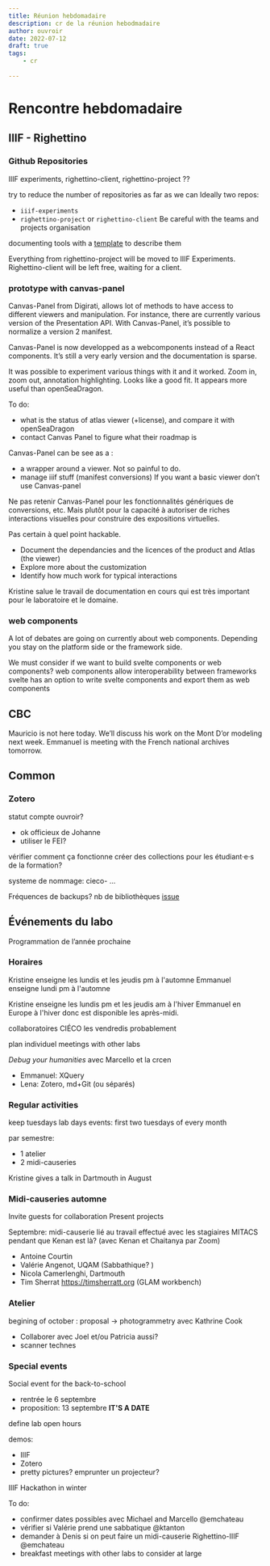 ```yaml
---
title: Réunion hebdomadaire
description: cr de la réunion hebodmadaire
author: ouvroir
date: 2022-07-12
draft: true
tags:
    - cr
    
---
```


# Rencontre hebdomadaire

## IIIF - Righettino

### Github Repositories
IIIF experiments, righettino-client, righettino-project ??

try to reduce the number of repositories as far as we can
Ideally two repos:
- `iiif-experiments`
- `righettino-project` or `righettino-client`
Be careful with the teams and projects organisation

documenting tools with a [template](https://github.com/ouvroir/righettino-project/tree/main/documentation) to describe them

Everything from righettino-project will be moved to IIIF Experiments. Righettino-client will be left free, waiting for a client.


### prototype with canvas-panel

Canvas-Panel from Digirati, allows lot of methods to have access to different viewers and manipulation. For instance, there are currently various version of the Presentation API. With Canvas-Panel, it’s possible to normalize a version 2 manifest.

Canvas-Panel is now developped as a webcomponents instead of a React components. It’s still a very early version and the documentation is sparse.

It was possible to experiment various things with it and it worked. Zoom in, zoom out, annotation highlighting. Looks like a good fit. It appears more useful than openSeaDragon.

To do:
- what is the status of atlas viewer (+license), and compare it with openSeaDragon
- contact Canvas Panel to figure what their roadmap is

Canvas-Panel can be see as a :
- a wrapper around a viewer. Not so painful to do. 
- manage iiif stuff (manifest conversions)
If you want a basic viewer don’t use Canvas-panel

Ne pas retenir Canvas-Panel pour les fonctionnalités génériques de conversions, etc. Mais plutôt pour la capacité à autoriser de riches interactions visuelles pour construire des expositions virtuelles.

Pas certain à quel point hackable.

- Document the dependancies and the licences of the product and Atlas (the viewer)
- Explore more about the customization
- Identify how much work for typical interactions

Kristine salue le travail de documentation en cours qui est très important pour le laboratoire et le domaine.


### web components 

A lot of debates are going on currently about web components. Depending you stay on the platform side or the framework side.

We must consider if we want to build svelte components or web components? 
web components allow interoperability between frameworks
svelte has an option to write svelte components and export them as web components


## CBC

Mauricio is not here today. We’ll discuss his work on the Mont D’or modeling next week.
Emmanuel is meeting with the French national archives tomorrow. 

## Common
<!--
où le reste de la recherche actuellement effectuée? 
Google drive marie et mélanie. Johanne? 
-->

### Zotero
statut compte ouvroir? 
- ok officieux de Johanne
- utiliser le FEI? 

vérifier comment ça fonctionne
créer des collections pour les étudiant·e·s de la formation? 

systeme de nommage: cieco- ...

Fréquences de backups? 
nb de bibliothèques
[issue](https://github.com/ouvroir/labouvroir/issues/132)

## Événements du labo
Programmation de l’année prochaine 


### Horaires
Kristine enseigne les lundis et les jeudis pm à l'automne
Emmanuel enseigne lundi pm à l'automne

Kristine enseigne les lundis pm et les jeudis am à l'hiver
Emmanuel en Europe à l'hiver donc est disponible les après-midi.

collaboratoires CIÉCO les vendredis probablement

plan individuel meetings with other labs

*Debug your humanities* avec Marcello et la crcen
- Emmanuel: XQuery
- Lena: Zotero, md+Git (ou séparés)

### Regular activities
keep tuesdays lab days
events: first two tuesdays of every month

par semestre: 
- 1 atelier 
- 2 midi-causeries

Kristine gives a talk in Dartmouth in August

### Midi-causeries automne

Invite guests for collaboration
Present projects


Septembre: midi-causerie lié au travail effectué avec les stagiaires MITACS pendant que Kenan est là? (avec Kenan et Chaitanya par Zoom)

- Antoine Courtin
- Valérie Angenot, UQAM (Sabbathique? )
- Nicola Camerlenghi, Dartmouth
- Tim Sherrat https://timsherratt.org (GLAM workbench)

### Atelier

begining of october : proposal → photogrammetry avec Kathrine Cook
- Collaborer avec Joel et/ou Patricia aussi? 
- scanner technes


### Special events
Social event for the back-to-school
- rentrée le 6 septembre
- proposition: 13 septembre **IT'S A DATE**

define lab open hours 

demos: 
- IIIF
- Zotero
- pretty pictures? 
emprunter un projecteur? 

IIIF Hackathon in winter

To do: 
- confirmer dates possibles avec Michael and Marcello @emchateau
- vérifier si Valérie prend une sabbatique @ktanton
- demander à Denis si on peut faire un midi-causerie Righettino-IIIF @emchateau
- breakfast meetings with other labs to consider at large